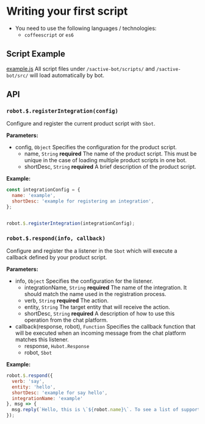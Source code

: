 # Writing your first script

- You need to use the following languages / technologies:
  - `coffeescript` or `es6`

## Script Example
[example.js](https://github.com/shipengqi/sactive-bot/blob/master/scripts/example.js)
All script files under `/sactive-bot/scripts/` and `/sactive-bot/src/` will load automatically by bot.

## API

### `robot.$.registerIntegration(config)`
Configure and register the current product script with `Sbot`.

**Parameters:**
- config, `Object` Specifies the configuration for the product script.
  - name, `String` **required** The name of the product script. This must be unique in the case of loading multiple product scripts in one bot.
  - shortDesc, `String` **required** A brief description of the product script.

**Example:**
```javascript
const integrationConfig = {
  name: 'example',
  shortDesc: 'example for registering an integration',
};


robot.$.registerIntegration(integrationConfig);
```

### `robot.$.respond(info, callback)`
Configure and register the a listener in the `Sbot` which will execute a callback defined by your product script.

**Parameters:**
- info, `Object` Specifies the configuration for the listener.
  - integrationName, `String` **required** The name of the integration. It should match the name used in the registration process.
  - verb, `String` **required** The action.
  - entity, `String` The target entity that will receive the action.
  - shortDesc, `String` **required** A description of how to use this operation from the chat platform.
- callback(response, robot), `Function` Specifies the callback function that will be executed when an incoming message from the chat platform matches this listener.
  - response, `Hubot.Response`
  - robot, `Sbot`

**Example:**
```javascript
robot.$.respond({
  verb: 'say',
  entity: 'hello',
  shortDesc: 'example for say hello',
  integrationName: 'example'
}, msg => {
  msg.reply(`Hello, this is \`${robot.name}\`. To see a list of supported commands type: \`${robot.name} help\`.`);
});
```